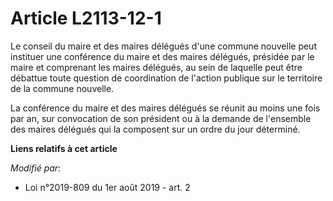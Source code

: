 # Article L2113-12-1

Le conseil du maire et des maires délégués d'une commune nouvelle peut instituer une conférence du maire et des maires
délégués, présidée par le maire et comprenant les maires délégués, au sein de laquelle peut être débattue toute question de
coordination de l'action publique sur le territoire de la commune nouvelle.

La conférence du maire et des maires délégués se réunit au moins une fois par an, sur convocation de son président ou à la
demande de l'ensemble des maires délégués qui la composent sur un ordre du jour déterminé.

**Liens relatifs à cet article**

_Modifié par_:

  - Loi n°2019-809 du 1er août 2019 - art. 2
